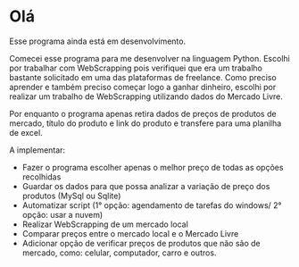 # Olá

Esse programa ainda está em desenvolvimento.

Comecei esse programa para me desenvolver na linguagem Python. Escolhi por trabalhar com WebScrapping pois verifiquei que era um trabalho bastante solicitado em uma das plataformas de freelance.
Como preciso aprender e também preciso começar logo a ganhar dinheiro, escolhi por realizar um trabalho de WebScrapping utilizando dados do Mercado Livre.

Por enquanto o programa apenas retira dados de preços de produtos de mercado, título do produto e link do produto e transfere para uma planilha de excel.

A implementar:
- Fazer o programa escolher apenas o melhor preço de todas as opções recolhidas
- Guardar os dados para que possa analizar a variação de preço dos produtos (MySql ou Sqlite)
- Automatizar script (1° opção: agendamento de tarefas do windows/ 2° opção: usar a nuvem)
- Realizar WebScrapping de um mercado local
- Comparar preços entre o mercado local e o Mercado Livre
- Adicionar opção de verificar preços de produtos que não são de mercado, como: celular, computador, carro e outros.